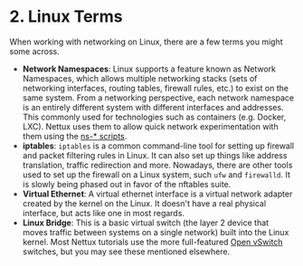 # 2. Linux Terms

When working with networking on Linux, there are a few terms you might some across.

- **Network Namespaces**: Linux supports a feature known as Network Namespaces, which allows multiple networking stacks (sets of networking interfaces, routing tables, firewall rules, etc.) to exist on the same system. From a networking perspective, each network namespace is an entirely different system with different interfaces and addresses. This commonly used for technologies such as containers (e.g. Docker, LXC). Nettux uses them to allow quick network experimentation with them using the [ns-* scripts](../tools/scripts.md).  
- **iptables**: `iptables` is a common command-line tool for setting up firewall and packet filtering rules in Linux. It can also set up things like address translation, traffic redirection and more. Nowadays, there are other tools used to set up the firewall on a Linux system, such `ufw` and `firewalld`. It is slowly being phased out in favor of the nftables suite.
- **Virtual Ethernet**: A virtual ethernet interface is a virtual network adapter created by the kernel on the Linux. It doesn't have a real physical interface, but acts like one in most regards.
- **Linux Bridge**: This is a basic virtual switch (the layer 2 device that moves traffic between systems on a single network) built into the Linux kernel. Most Nettux tutorials use the more full-featured [Open vSwitch](https://www.openvswitch.org/) switches, but you may see these mentioned elsewhere.
